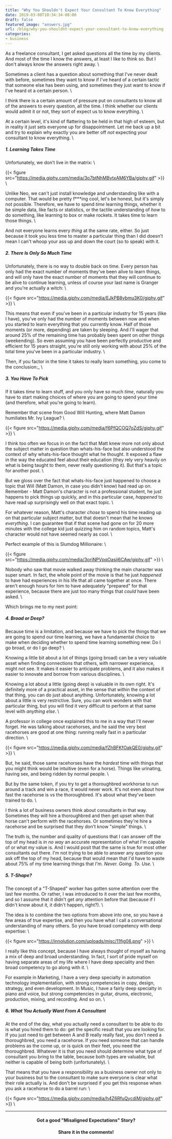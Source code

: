 ```yaml
---
title: "Why You Shouldn't Expect Your Consultant To Know Everything"
date: 2019-03-08T10:34:34-08:00
draft: false
featured_image: "answers.jpg"
url: /blog/why-you-shouldnt-expect-your-consultant-to-know-everything
categories:
- business
---
```


As a freelance consultant, I get asked questions all the time by my clients. And most of the time I know the answers, at 
least I like to think so. But I don't always know the answers right away. \

Sometimes a client has a question about something that I've never dealt with before, sometimes they want to know if I've
heard of a certain tactic that someone else has been using, and sometimes they just want to know if I've heard ot a 
certain person. \

I think there is a certain amount of pressure put on consultants to know all of the answers to every question, all the 
time. I think whether our clients would admit it or not, they sort of expect us to know everything. \

At a certain level, it's kind of flattering to be held in that high of esteem, but in reality it just sets everyone up
for disappointment. Let me back up a bit and try to explain why exactly you are better off _not_ expecting your 
consultant to know everything. \ 

##### 1. Learning Takes Time

Unfortunately, we don't live in the matrix: \

{{< figure src="https://media.giphy.com/media/3o7btNhMBytxAM6YBa/giphy.gif" >}} \

Unlike Neo, we can't just install knowledge and understanding like with a computer. That would be pretty f***ing cool,
let's be honest, but it's simply not possible. Therefore, we have to spend _time_ learning things, whether it be simple data, like facts or statistics, or the tactile
understanding of _how_ to do something, like learning to box or make rockets. It takes time to learn those things. \

And not everyone learns every _thing_ at the same rate, either. So just because it took you less time to master a 
particular thing than I did doesn't mean I can't whoop your ass up and down the court (so to speak) with it.
 
##### 2. There Is Only So Much Time

Unfortunately, there is no way to double back on time. Every person has only had the exact number of moments they've
been alive to learn things, and will only have the exact number of moments that they will continue to be alive to 
continue learning, unless of course your last name is Granger and you're actually a witch: \

{{< figure src="https://media.giphy.com/media/EJkPB8vbmu3K0/giphy.gif" >}} \

This means that even if you've been in a particular industry for 15 years (like I have), you've only had the number of 
moments between now and when you started to learn everything that you currently know. Half of those moments (or more,
depending) are taken by sleeping. And I'll wager that around 25% of the remaining time has probably been spent on other
things (weekending). So even assuming you have been perfectly productive and efficient for 15 years straight, you're 
still only working with about 25% of the total time you've been in a particular industry. \

Then, if you factor in the time it takes to really learn something, you come to the conclusion:_ \

##### 3. You Have To Pick

If it takes _time_ to learn stuff, and you only have so much _time_, naturally you have to start making choices of where
you are going to spend your time (and therefore, what you're going to learn).

Remember that scene from Good Will Hunting, where Matt Damon humiliates Mr. Ivy League? \

{{< figure src="https://media.giphy.com/media/f6PfQCOQ7oZdS/giphy.gif" >}} \

I think too often we focus in on the fact that Matt knew more not only about the subject matter in question than 
whats-his-face but also understood the context of why whats-his-face thought what he thought. It exposed a flaw in the
way the educated feel about their education (they rely very heavily on what is being taught to them, never really 
questioning it). But that's a topic for another post. \

But we gloss over the fact that whats-his-face just happened to choose a topic that Will (Matt Damon, in case you didn't
know) had read up on. Remember - Matt Damon's character is not a professional student, he just happens to pick things up
quickly, and in this particular case, _happened_ to have read up surprisingly well on that exact topic. \

For whatever reason, Matt's character _chose_ to spend his time reading up on that particular subject matter, but that 
doesn't mean that he knows _everything_. I can guarantee that if that scene had gone on for 20 more minutes with the 
college kid just quizzing him on random topics, Matt's character would not have seemed nearly as cool. \

Perfect example of this is Slumdog Millionaire: \

{{< figure src="https://media.giphy.com/media/3oriNPVpqOasji6CAw/giphy.gif" >}} \

Nobody who saw that movie walked away thinking the main character was super smart. In fact, the whole point of the movie
is that he just _happened_ to have had experiences in his life that all came together at once. There aren't enough
hours for him to have adequately "prepared" for that experience, because there are just too many things that _could_ have
been asked. \

Which brings me to my next point:

##### 4. Broad or Deep?

Because time is a limitation, and because we have to pick the things that we are going to spend our time learning, we 
have a fundamental choice to make when deciding whether to spend time learning something new: Do I go broad, or do I go
deep? \

Knowing a little bit about a lot of things (going broad) can be a very valuable asset when finding connections that 
others, with narrower experience, might not see. It makes it easier to anticipate problems, and it also makes it easier
to innovate and borrow from various disciplines. \

Knowing a lot about a little (going deep) is valuable in its own right. It's definitely more of a practical asset, in 
the sense that within the context of that thing, you can do just about anything. Unfortunately, knowing a lot about a 
little is very restrictive. Sure, you can work wonders with that particular thing, but you will find it very difficult
to perform at that same level with _anything else_. \

A professor in college once explained this to me in a way that I'll never forget. He was talking about racehorses, and
he said the very best racehorses are good at one thing: running really fast in a particular direction. \

{{< figure src="https://media.giphy.com/media/fZhBFKfOakQE0/giphy.gif" >}} \

But, he said, those same racehorses have the _hardest_ time with things that you might think would be intuitive (even 
for a horse). Things like urinating, having sex, and being ridden by normal people. \

But by the same token, if you try to get a thoroughbred workhorse to run around a track and win a race, it would never 
work. It's not even about how fast the racehorse is vs the thoroughbred. It's about what they've been trained to do. \

I think a lot of business owners think about consultants in that way. Sometimes they will hire a thoroughbred and then 
get upset when that horse can't perform with the racehorses. Or sometimes they're hire a racehorse and be surprised that 
they don't know "simple" things. \

The truth is, the number and quality of questions that I can answer off the top of my head is _in no way_ an accurate 
representation of what I'm capable of or what my value is. And I would posit that the same is true for most other 
consultants out there. I'm not trying to be able to answer any question you ask off the top of my head, because that
would mean that I'd have to waste about 75% of my time learning things that _I'm. Never. Going. To. Use._ \

##### 5. T-Shape?

The concept of a "T-Shaped" worker has gotten some attention over the last few months. Or rather, I was introduced to it
over the last few months, and so I assume that it didn't get _any_ attention before that (because if I didn't know about
it, it didn't happen, right?). \

The idea is to combine the two options from above into one, so you have a few areas of true expertise, and then you have 
what I call a conversational understanding of many others. So you have broad competency with deep expertise: \

{{< figure src="https://innolution.com/uploads/misc/11fig06.png" >}} \

I really like this concept, because I have always thought of myself as having a mix of deep and broad understanding. In 
fact, I sort of pride myself on having separate areas of my life where I have deep speciality and then broad competency
to go along with it. \

For example in Marketing, I have a very deep specialty in automation technology implementation, with strong competencies in copy,
design, strategy, and even development. In Music, I have a fairly deep specialty in piano and voice, but strong 
competencies in guitar, drums, electronic, production, mixing, and recording. And so on. \

##### 6. What You Actually Want From A Consultant

At the end of the day, what you actually need a consultant to be able to do is what you hired them to do: get the specific
result that you are looking for. If you just need to get between A and B really really fast, you don't need a thoroughbred,
you need a racehorse. If you need someone that can handle problems as the come up, or is quick on their feet, you need
the thoroughbred. Whatever it is that you need should determine what type of consultant you bring to the table, because
both types are valuable, but neither is capable of being both (unfortunately). \

That means that you have a responsibility as a business owner not only to your business but to the consultant to make
sure everyone is clear what their role actually is. And don't be surprised if you get this response when you ask a 
racehorse to do a barrel run: \

{{< figure src="https://media.giphy.com/media/h4Z6RfuQycdiM/giphy.gif" >}} \

---

<center>

#### Got a good "Misaligned Expectations" Story?

#### Share it in the comments!

</center>